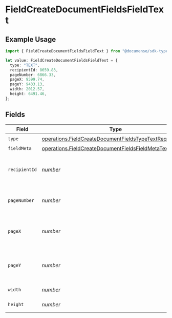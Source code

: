 # FieldCreateDocumentFieldsFieldText

## Example Usage

```typescript
import { FieldCreateDocumentFieldsFieldText } from "@documenso/sdk-typescript/models/operations";

let value: FieldCreateDocumentFieldsFieldText = {
  type: "TEXT",
  recipientId: 8659.83,
  pageNumber: 6866.33,
  pageX: 9599.74,
  pageY: 9433.13,
  width: 2012.57,
  height: 6491.46,
};
```

## Fields

| Field                                                                                                                                | Type                                                                                                                                 | Required                                                                                                                             | Description                                                                                                                          |
| ------------------------------------------------------------------------------------------------------------------------------------ | ------------------------------------------------------------------------------------------------------------------------------------ | ------------------------------------------------------------------------------------------------------------------------------------ | ------------------------------------------------------------------------------------------------------------------------------------ |
| `type`                                                                                                                               | [operations.FieldCreateDocumentFieldsTypeTextRequest1](../../models/operations/fieldcreatedocumentfieldstypetextrequest1.md)         | :heavy_check_mark:                                                                                                                   | N/A                                                                                                                                  |
| `fieldMeta`                                                                                                                          | [operations.FieldCreateDocumentFieldsFieldMetaTextRequest](../../models/operations/fieldcreatedocumentfieldsfieldmetatextrequest.md) | :heavy_minus_sign:                                                                                                                   | N/A                                                                                                                                  |
| `recipientId`                                                                                                                        | *number*                                                                                                                             | :heavy_check_mark:                                                                                                                   | The ID of the recipient to create the field for.                                                                                     |
| `pageNumber`                                                                                                                         | *number*                                                                                                                             | :heavy_check_mark:                                                                                                                   | The page number the field will be on.                                                                                                |
| `pageX`                                                                                                                              | *number*                                                                                                                             | :heavy_check_mark:                                                                                                                   | The X coordinate of where the field will be placed.                                                                                  |
| `pageY`                                                                                                                              | *number*                                                                                                                             | :heavy_check_mark:                                                                                                                   | The Y coordinate of where the field will be placed.                                                                                  |
| `width`                                                                                                                              | *number*                                                                                                                             | :heavy_check_mark:                                                                                                                   | The width of the field.                                                                                                              |
| `height`                                                                                                                             | *number*                                                                                                                             | :heavy_check_mark:                                                                                                                   | The height of the field.                                                                                                             |